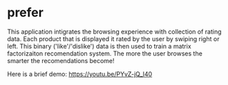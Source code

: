 # prefer
This application intigrates the browsing experience with collection of rating data. Each product that is displayed it rated by the user by swiping right or left. This binary ('like'/'dislike') data is then used to train a matrix factorizaiton recomendation system. The more the user browses the smarter the recomendations become!

Here is a brief demo:
https://youtu.be/PYvZ-jQ_l40
